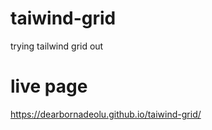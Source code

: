 # taiwind-grid
trying tailwind grid out 
# live page
 https://dearbornadeolu.github.io/taiwind-grid/
